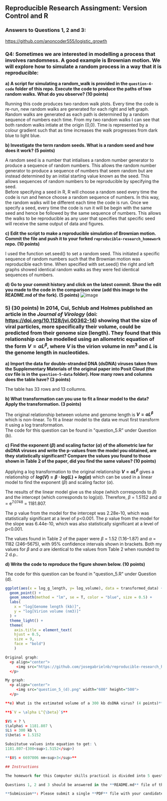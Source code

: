 ## Reproducible Research Assingment: Version Control and R

### Answers to Questions 1, 2 and 3: 
https://github.com/anoncoder555/logistic_growth

### Q4: Sometimes we are interested in modelling a process that involves randomness. A good example is Brownian motion. We will explore how to simulate a random process in a way that it is reproducible: ###

**a) A script for simulating a random_walk is provided in the `question-4-code` folder of this repo. Execute the code to produce the paths of two random walks. What do you observe? (10 points)**

Running this code produces two random walk plots. Every time the code is re-run, new random walks are generated for each right and left graph. Random walks are generated as each path is determined by a random sequence of numbers each time.
From my two random walks I can see that both random walks intiate at the origin (0,0). Time is represented by a colour gradient such that as time increases the walk progresses from dark blue to light blue. 

**b) Investigate the term **random seeds**. What is a random seed and how does it work? (5 points)**

A random seed is a number that intialises a random number generator to produce a sequence of random numbers. This allows the random number generator to produce a sequence of numbers that seem random but are instead determined by an initial starting value known as the seed. This allows sequences of random numbers to be reproducible by specifying the seed.   
Before specifying a seed in R, R will choose a random seed every time the code is run and hence choose a random sequence of numbers. In this way, the random walks will be different each time the code is run. Once we specify a seed, every time the code is run it will be begin with the same seed and hence be followed by the same sequence of numbers. This allows the walks to be reproducible as any user that specifies that specific seed will receive the same output of data and figures. 

**c) Edit the script to make a reproducible simulation of Brownian motion. Commit the file and push it to your forked `reproducible-research_homework` repo. (10 points)**

I used the function set.seed() to set a random seed. This initiated a specific sequence of random numbers such that the Brownian motion was reproducible each time. When specified with set.seed() the right and left graphs showed identical random walks as they were fed identical sequences of numbers. 

**d) Go to your commit history and click on the latest commit. Show the edit you made to the code in the comparison view (add this image to the **README.md** of the fork). (5 points)**
![image](https://github.com/user-attachments/assets/bd61b20b-7de4-4016-9904-e62ae177465d)


### 5) (**30 points**) In 2014, Cui, Schlub and Holmes published an article in the *Journal of Virology* (doi: https://doi.org/10.1128/jvi.00362-14) showing that the size of viral particles, more specifically their volume, could be predicted from their genome size (length). They found that this relationship can be modelled using an allometric equation of the form **$`V = \alpha L^{\beta}`$**, where $`V`$ is the virion volume in nm<sup>3</sup> and $`L`$ is the genome length in nucleotides. ###

**a) Import the data for double-stranded DNA (dsDNA) viruses taken from the Supplementary Materials of the original paper into Posit Cloud (the csv file is in the `question-5-data` folder). How many rows and columns does the table have? (3 points)**

The table has 33 rows and 13 collumns.

**b) What transformation can you use to fit a linear model to the data? Apply the transformation. (3 points)**

The original relationship between volume and genome length is **$`V = \alpha L^{\beta}`$** which is non-linear. To fit a linear model to the data we must first transform it using a log transformation. \
The code for this question can be found in "question_5.R" under Question (b).

**c) Find the exponent ($\beta$) and scaling factor ($\alpha$) of the allometric law for dsDNA viruses and write the p-values from the model you obtained, are they statistically significant? Compare the values you found to those shown in **Table 2** of the paper, did you find the same values? (10 points)**

Applying a log transformation to the original relationship **$`V = \alpha L^{\beta}`$** gives a relationship of **$`log(V) = \beta⋅log(L) + log(\alpha)`$** which can be used in a linear model to find the exponent ($\beta$) and scaling factor ($\alpha$).

The results of the linear model give us the slope (which corresponds to $\beta$) and the intercept (which corresponds to log($\alpha$)).
Therefore, $\beta$ = 1.5152 and $\alpha$ = e<sup>7.0748</sup> = 1181.807.

The p value from the model for the intercept was 2.28e-10, which was statistically significant at a level of p<0.001. The p value from the model for the slope was 6.44e-10, which was also statistically significant at a level of p<0.001.

The values found in Table 2 of the paper were $\beta$ = 1.52 (1.16–1.87) and $\alpha$ = 1182 (246–5675), with 95% confidence intervals shown in brackets. Both my values for $\beta$ and $\alpha$ are identical to the values from Table 2 when rounded to 2 d.p..


**d) Write the code to reproduce the figure shown below. (10 points)** 

The code for this question can be found in "question_5.R" under Question (d).

```r
ggplot(aes(x = log_g_length, y= log_volume), data = transformed_data) +
  geom_point() +
  geom_smooth(method = "lm", se = T, color = "blue", size = 0.5) +
  labs(
    x = "log[Genome length (kb)]",
    y = "log[Virion volume (nm3)]"
  ) +
  theme_light() +
  theme(
    axis.title = element_text(
    hjust = 0.5,        
    size = 9,
    face = "bold")
    )

Original graph:
  <p align="center">
     <img src="https://github.com/josegabrielnb/reproducible-research_homework/blob/main/question-5-data/allometric_scaling.png" width="600" height="500">
  </p>

My graph:
  <p align="center">
     <img src="question_5_(d).png" width="600" height="500">
  </p>

**e) What is the estimated volume of a 300 kb dsDNA virus? (4 points)**

**$`V = \alpha L^{\beta}`$** 

$V$ = ? \
$\alpha$ = 1181.807 \
$L$ = 300 kb \
$\beta$ = 1.5152 

Subsitutue values into equation to get: \
1181.807⋅(300<sup>1.5152</sup>)

**$V$ = 6697006 nm<sup>3</sup>**

## Instructions

The homework for this Computer skills practical is divided into 5 questions for a total of 100 points. First, fork this repo and make sure your fork is made **Public** for marking. Answers should be added to the # INSERT ANSWERS HERE # section above in the **README.md** file of your forked repository.

Questions 1, 2 and 3 should be answered in the **README.md** file of the `logistic_growth` repo that you forked during the practical. To answer those questions here, simply include a link to your logistic_growth repo.

**Submission**: Please submit a single **PDF** file with your candidate number (and no other identifying information), and a link to your fork of the `reproducible-research_homework` repo with the completed answers (also make sure that your username has been anonymised). All answers should be on the `main` branch.

